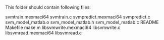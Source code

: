 This folder should contain following files:

svmtrain.mexmaci64
svmtrain.c
svmpredict.mexmaci64
svmpredict.c
svm_model_matlab.o
svm_model_matlab.h
svm_model_matlab.c
README
Makefile
make.m
libsvmwrite.mexmaci64
libsvmwrite.c
libsvmread.mexmaci64
libsvmread.c